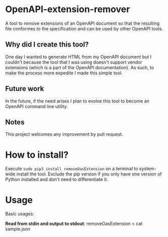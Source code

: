 # OpenAPI-extension-remover
A tool to remove extensions of an OpenAPI document so that the resulting file conformes to the specification and can be used by other OpenAPI tools.

## Why did I create this tool?
One day I wanted to generate HTML from my OpenAPI document but I couldn't because the tool that I was using doesn't support vendor extensions (which is a part of the OpenAPI documentation). As such, to make the process more expedite I made this simple tool.

## Future work
In the future, if the need arises I plan to evolve this tool to become an OpenAPI command line utility.

## Notes
This project welcomes any improvement by pull request.

# How to install?
Execute `sudo pip3 install removeOasExtension` on a terminal to system-wide install the tool. Exclude the pip version
 if you only have one version of Python installed and don't need to differentiate it.

# Usage
Basic usages:

**Read from stdin and output to stdout**: removeOasExtension < cat sample.json



